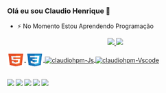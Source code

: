 ### Olá eu sou Claudio Henrique 👋

- ⚡ No Momento Estou Aprendendo Programação

<div align="center">
  
  <a href="https://github.com/claudiohpm">
  <img height="180em" src="https://github-readme-stats.vercel.app/api?username=claudiohpm&show_icons=true&theme=cobalt&include_all_commits=true&count_private=true"/>
  <img height="180em" src="https://github-readme-stats.vercel.app/api/top-langs/?username=claudiohpm&layout=compact&langs_count=7&theme=cobalt"/>
    
</div>
  
 
  <div style="display: inline_block"><br>
    
  <img align="center" alt="claudiohpm-HTML" height="30" width="40" src="https://raw.githubusercontent.com/devicons/devicon/master/icons/html5/html5-original.svg">
  <img align="center" alt="claudiohpm-CSS" height="30" width="40" src="https://raw.githubusercontent.com/devicons/devicon/master/icons/css3/css3-original.svg">
  <img align="center" alt="claudiohpm-Js" height="30" width="40" src="https://www.clipartmax.com/png/small/390-3903154_computer-icons-logo-brand-javascript-angle-computer-icons-logo-brand-javascript-angle.png">
  <img align="center" alt="claudiohpm-Vscode" height="30" width="40" src="https://cdn.jsdelivr.net/gh/devicons/devicon/icons/vscode/vscode-original.svg" />
    
  </div>
  
  
##
  
  <div> 
  <a href="https://www.youtube.com/channel/UCd3Hjtgs6mDRjYbE_JaXHRg" target="_blank"><img src="https://img.shields.io/badge/YouTube-FF0000?style=for-the-badge&logo=youtube&logoColor=white" target="_blank"></a>
  <a href="https://www.instagram.com/c_henriquepires/" target="_blank"><img src="https://img.shields.io/badge/-Instagram-%23E4405F?style=for-the-badge&logo=instagram&logoColor=white" target="_blank"></a>
 <a href="https://discord.com/channels/Macloudy#0955" target="_blank"><img src="https://img.shields.io/badge/Discord-7289DA?style=for-the-badge&logo=discord&logoColor=white" target="_blank"></a> 
  <a href = "mailto:claudio.hpm@gmail.com"><img src="https://img.shields.io/badge/-Gmail-%23333?style=for-the-badge&logo=gmail&logoColor=white" target="_blank"></a>
  <a href="https://www.linkedin.com/in/claudio-henrique-562173269" target="_blank"><img src="https://img.shields.io/badge/-LinkedIn-%230077B5?style=for-the-badge&logo=linkedin&logoColor=white" target="_blank"></a> 
  

  

